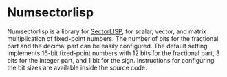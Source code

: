 # Numsectorlisp
Numsectorlisp is a library for [SectorLISP](https://github.com/jart/sectorlisp),
for scalar, vector, and matrix multiplication of fixed-point numbers.
The number of bits for the fractional part and the decimal part can be easily configured.
The default setting implements 16-bit fixed-point numbers with 12 bits for the fractional part,
3 bits for the integer part, and 1 bit for the sign.
Instructions for configuring the bit sizes are available inside the source code.
